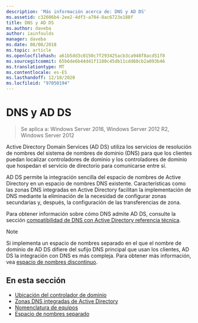 ```yaml
---
description: 'Más información acerca de: DNS y AD DS'
ms.assetid: c32606b4-2ee2-4df3-a704-8ac6723e188f
title: DNS y AD DS
ms.author: daveba
author: iainfoulds
manager: daveba
ms.date: 08/08/2018
ms.topic: article
ms.openlocfilehash: a61b5dd3c0150c7f293425acb3ca948f8acd51f8
ms.sourcegitcommit: 65b6de6b44d41f1180c45db11cdd60cb2a093b46
ms.translationtype: MT
ms.contentlocale: es-ES
ms.lasthandoff: 12/10/2020
ms.locfileid: "97050194"
---
```

# <a name="dns-and-ad-ds"></a>DNS y AD DS

> Se aplica a: Windows Server 2016, Windows Server 2012 R2, Windows Server 2012

Active Directory Domain Services (AD DS) utiliza los servicios de resolución de nombres del sistema de nombres de dominio (DNS) para que los clientes puedan localizar controladores de dominio y los controladores de dominio que hospedan el servicio de directorio para comunicarse entre sí.

AD DS permite la integración sencilla del espacio de nombres de Active Directory en un espacio de nombres DNS existente. Características como las zonas DNS integradas en Active Directory facilitan la implementación de DNS mediante la eliminación de la necesidad de configurar zonas secundarias y, después, la configuración de las transferencias de zona.

Para obtener información sobre cómo DNS admite AD DS, consulte la sección [compatibilidad de DNS con Active Directory referencia técnica](/previous-versions/windows/it-pro/windows-server-2003/cc781627(v=ws.10)).

> [!NOTE]
> Si implementa un espacio de nombres separado en el que el nombre de dominio de AD DS difiere del sufijo DNS principal que usan los clientes, AD DS la integración con DNS es más compleja. Para obtener más información, vea [espacio de nombres discontinuo](Disjoint-Namespace.md).

## <a name="in-this-section"></a>En esta sección

- [Ubicación del controlador de dominio](Domain-Controller-Location.md)
- [Zonas DNS integradas de Active Directory](Active-Directory-Integrated-DNS-Zones.md)
- [Nomenclatura de equipos](Computer-Naming.md)
- [Espacio de nombres separado](Disjoint-Namespace.md)
